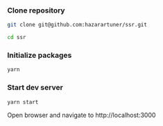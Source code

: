 ### Clone repository
```bash
git clone git@github.com:hazarartuner/ssr.git
```

```bash
cd ssr
```

### Initialize packages
```bash
yarn
```

### Start dev server
```bash
yarn start
```
Open browser and navigate to http://localhost:3000
